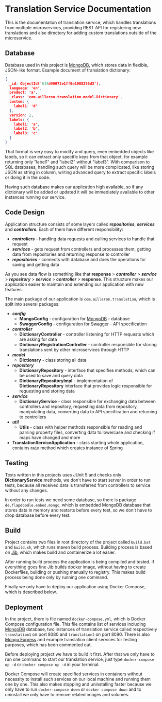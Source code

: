 # Translation Service Documentation

This is the documentation of translation service, which handles translations from multiple microservices, providing REST API for registering new translations and also directory for adding custom translations outside of the microservice.

## Database

Database used in this project is [MongoDB](https://www.mongodb.com/), which stores data in flexible, JSON-like format. Example document of translation dictionary:
```json
{
  _id: ObjectId('618d90072e1ff0e1908256d3'),
  language: 'en',
  product: 'a',
  _class: 'com.ailleron.translation.model.Dictionary',
  custom: {
    label1: 'd'
  },
  version: 2,
  labels: {
    label1: 'a',
    label2: 'b',
    label3: 'c'
  }
}
```
That format is very easy to modify and query, even embedded objects like labels, so it can extract only specific keys from that object, for example returning only "label1" and "label2" without "label3". With comparison to SQL databases, handling such query will be more complicated, like storing JSON as string in column, writing advanced query to extract specific labels or doing it in the code.

Having such database makes our application high available, so if any dictionary will be added or updated it will be immediately available to other instances running our service.

## Code Design

Application structure consists of some layers called ***repositories***, ***services*** and ***controllers***. Each of them have different responsibility:
- ***controllers*** - handling data requests and calling services to handle that request
- ***services*** - gets request from controllers and processes them, getting data from repositories and returning response to controller
- ***repositories*** - connects with database and does the operations for saving and getting data

As you see data flow is something like that **response** > ***controller*** > ***service*** > ***repository*** > ***service*** > ***controller*** > **response**. This structure makes our application easier to maintain and extending our application with new features.

The main package of our application is `com.ailleron.translation`, which is split into several packages:

- ***config***
  - **MongoConfig** - configuration for [MongoDB](https://www.mongodb.com/) - database
  - **SwaggerConfig** - configuration for [Swagger](https://swagger.io/) - API specification
- ***controller***
  - **DictionaryController** - controller listening for HTTP requests which are asking for data
  - **DictionaryRegistrationController** - controller responsible for storing translations sent by other microservices through HTTP
- ***model***
  - **Dictionary** - class storing all data
- ***repository***
  - **DictionaryRepository** - interface that specifies methods, which can be used to save and query data
  - **DictionaryRepositoryImpl** - implementation of **DictionaryRepository** interface that provides logic responsible for requesting and storing data
- ***service***
  - **DictionaryService** - class responsible for exchanging data between controllers and repository, requesting data from repository, manipulating data, converting data to API specification and returning to controllers
- ***util***
  - **Utils** - class with helper methods responsible for reading and parsing property files, converting data to lowercase and checking if maps have changed and more
- **TranslationServiceApplication** - class starting whole application, contains `main` method which creates instance of Spring

## Testing

Tests written in this projects uses JUnit 5 and checks only **DictionaryService** methods, we don't have to start server in order to run tests, because all received data is transferred from controllers to service without any changes.

In order to run tests we need some database, so there is package `de.flapdoodle.embed.mongo`, which is embedded MongoDB database that stores data in memory and restarts before every test, so we don't have to drop database before every test.

## Build

Project contains two files in root directory of the project called `build.bat` and `build.sh`, which runs maven build process. Building process is based on [Jib](https://github.com/GoogleContainerTools/jib), which makes build and containerize a lot easier.

After running build process the application is being compiled and tested. If everything goes fine [Jib](https://github.com/GoogleContainerTools/jib) builds docker image, without having to create Dockerfiles, building or pushing manually to registry. This makes build process being done only by running one command.

Finally we only have to deploy our application using Docker Compose, which is described below.

## Deployment

In the project, there is file named `docker-compose.yml`, which is Docker Compose configuration file. This file contains list of services including [MongoDB](https://www.mongodb.com/) database, two instances of translation service called respectively `translation1` on port 8080 and `translation2` on port 8090. There is also [Mongo Express](https://github.com/mongo-express/mongo-express) and example translation client services for testing purposes, which has been commented out.

Before deploying project we have to build it first. After that we only have to run one command to start our translation service, just type `docker-compose up -d` or `docker compose up -d` in your terminal.

Docker Compose will create specified services in containers without necessity to install such services on our local machine and running them one by one. This also makes stopping and uninstalling faster because we only have to run `docker-compose down` or `docker compose down` and to uninstall we only have to remove related images and volumes.
